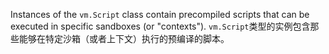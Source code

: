 <!-- YAML
added: v0.3.1
-->

Instances of the `vm.Script` class contain precompiled scripts that can be
executed in specific sandboxes (or "contexts").
 `vm.Script`类型的实例包含那些能够在特定沙箱（或者上下文）执行的预编译的脚本。
